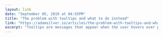 ```yaml
---
layout: link 
date: "September 05, 2019 at 04:55PM"
title: "The problem with tooltips and what to do instead"
link: "https://adamsilver.io/articles/the-problem-with-tooltips-and-what-to-do-instead/"
excerpt: "Tooltips are messages that appear when the user hovers over part of an interface—usually an icon—to explain how certain things work or what they mean. They then disappear when the user hovers off the element."
---
```

